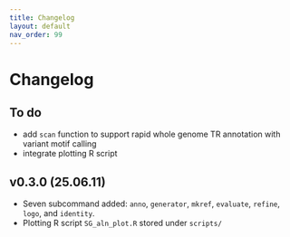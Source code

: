 ```yaml
---
title: Changelog
layout: default
nav_order: 99
---
```


# **Changelog**

## **To do**
- add `scan` function to support rapid whole genome TR annotation with variant motif calling
- integrate plotting R script

## **v0.3.0 (25.06.11)**
- Seven subcommand added: `anno`, `generator`, `mkref`, `evaluate`, `refine`, `logo`, and `identity`.
- Plotting R script `SG_aln_plot.R` stored under `scripts/`

